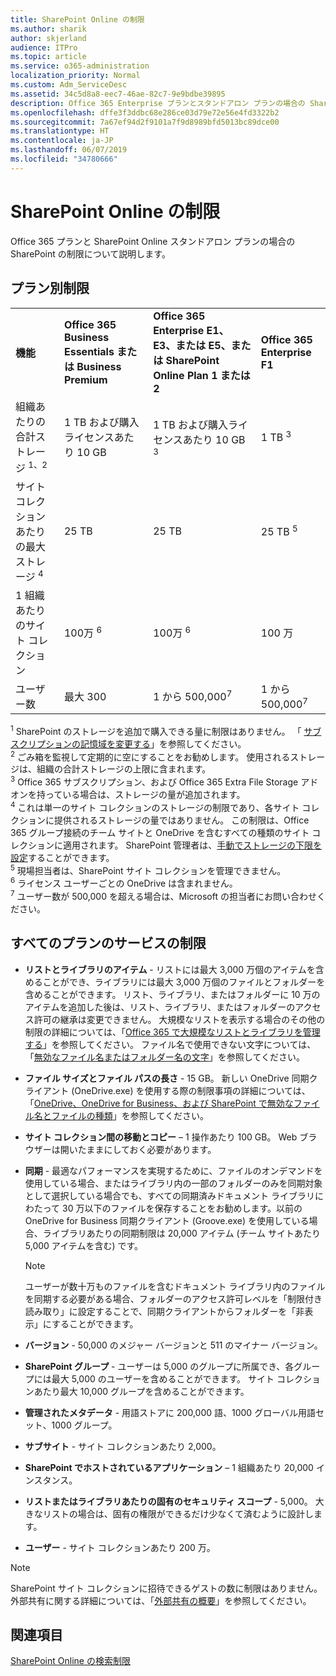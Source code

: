 ```yaml
---
title: SharePoint Online の制限
ms.author: sharik
author: skjerland
audience: ITPro
ms.topic: article
ms.service: o365-administration
localization_priority: Normal
ms.custom: Adm_ServiceDesc
ms.assetid: 34c5d8a8-eec7-46ae-82c7-9e9bdbe39895
description: Office 365 Enterprise プランとスタンドアロン プランの場合の SharePoint Online の制限について説明します。
ms.openlocfilehash: dffe3f3ddbc68e286ce03d79e72e56e4fd3322b2
ms.sourcegitcommit: 7a67ef94d2f9101a7f9d8989bfd5013bc89dce00
ms.translationtype: HT
ms.contentlocale: ja-JP
ms.lasthandoff: 06/07/2019
ms.locfileid: "34780666"
---
```

# <a name="sharepoint-online-limits"></a>SharePoint Online の制限 

Office 365 プランと SharePoint Online スタンドアロン プランの場合の SharePoint の制限について説明します。
  
## <a name="limits-by-plan"></a>プラン別制限 

|||||
|:-----|:-----|:-----|:-----|
|**機能** <br/> |**Office 365 Business Essentials または Business Premium** <br/> |**Office 365 Enterprise E1、E3、または E5、または SharePoint Online Plan 1 または 2** <br/> | **Office 365 Enterprise F1** <br/> |
|組織あたりの合計ストレージ <sup>1、2</sup> <br/> |1 TB および購入ライセンスあたり 10 GB  <br/> |1 TB および購入ライセンスあたり 10 GB <sup>3</sup> <br/> |1 TB <sup>3</sup> <br/> |
|サイト コレクションあたりの最大ストレージ <sup>4</sup><br/> |25 TB <br/> |25 TB <br/> |25 TB <sup>5</sup> <br/> |
|1 組織あたりのサイト コレクション  <br/> |100万 <sup>6</sup> <br/> |100万 <sup>6</sup> <br/> |100 万<br/> |
|ユーザー数  <br/> |最大 300  <br/> |1 から 500,000<sup>7</sup> <br/> |1 から 500,000<sup>7</sup> <br/> |
   
<sup>1</sup> SharePoint のストレージを追加で購入できる量に制限はありません。 「 [サブスクリプションの記憶域を変更する](https://docs.microsoft.com/office365/admin/subscriptions-and-billing/add-storage-space)」を参照してください。 
<br/><sup>2</sup> ごみ箱を監視して定期的に空にすることをお勧めします。 使用されるストレージは、組織の合計ストレージの上限に含まれます。 
<br/> <sup>3</sup> Office 365 サブスクリプション、および Office 365 Extra File Storage アドオンを持っている場合は、ストレージの量が追加されます。 
<br/> <sup>4</sup> これは単一のサイト コレクションのストレージの制限であり、各サイト コレクションに提供されるストレージの量ではありません。 この制限は、Office 365 グループ接続のチーム サイトと OneDrive を含むすべての種類のサイト コレクションに適用されます。 SharePoint 管理者は、[手動でストレージの下限を設定](https://docs.microsoft.com/sharepoint/manage-site-collection-storage-limits)することができます。 
<br/> <sup>5</sup> 現場担当者は、SharePoint サイト コレクションを管理できません。 
<br/> <sup>6</sup> ライセンス ユーザーごとの OneDrive は含まれません。 
<br/> <sup>7</sup> ユーザー数が 500,000 を超える場合は、Microsoft の担当者にお問い合わせください。 
  
## <a name="service-limits-for-all-plans"></a>すべてのプランのサービスの制限

- **リストとライブラリのアイテム** - リストには最大 3,000 万個のアイテムを含めることができ、ライブラリには最大 3,000 万個のファイルとフォルダーを含めることができます。 リスト、ライブラリ、またはフォルダーに 10 万のアイテムを追加した後は、リスト、ライブラリ、またはフォルダーのアクセス許可の継承は変更できません。 大規模なリストを表示する場合のその他の制限の詳細については、「[Office 365 で大規模なリストとライブラリを管理する](https://support.office.com/article/b4038448-ec0e-49b7-b853-679d3d8fb784)」を参照してください。 ファイル名で使用できない文字については、「[無効なファイル名またはフォルダー名の文字](https://support.office.com/article/64883a5d-228e-48f5-b3d2-eb39e07630fa)」を参照してください。

- **ファイル サイズとファイル パスの長さ** - 15 GB。 新しい OneDrive 同期クライアント (OneDrive.exe) を使用する際の制限事項の詳細については、「[OneDrive、OneDrive for Business、および SharePoint で無効なファイル名とファイルの種類](https://support.office.com/article/64883a5d-228e-48f5-b3d2-eb39e07630fa)」を参照してください。

- **サイト コレクション間の移動とコピー** – 1 操作あたり 100 GB。 Web ブラウザーは開いたままにしておく必要があります。

- **同期** - 最適なパフォーマンスを実現するために、ファイルのオンデマンドを使用している場合、またはライブラリ内の一部のフォルダーのみを同期対象として選択している場合でも、すべての同期済みドキュメント ライブラリにわたって 30 万以下のファイルを保存することをお勧めします。以前の OneDrive for Business 同期クライアント (Groove.exe) を使用している場合、ライブラリあたりの同期制限は 20,000 アイテム (チーム サイトあたり 5,000 アイテムを含む) です。

    > [!NOTE]
    > ユーザーが数十万ものファイルを含むドキュメント ライブラリ内のファイルを同期する必要がある場合、フォルダーのアクセス許可レベルを「制限付き読み取り」に設定することで、同期クライアントからフォルダーを「非表示」にすることができます。 

- **バージョン** - 50,000 のメジャー バージョンと 511 のマイナー バージョン。

- **SharePoint グループ** - ユーザーは 5,000 のグループに所属でき、各グループには最大 5,000 のユーザーを含めることができます。 サイト コレクションあたり最大 10,000 グループを含めることができます。

- **管理されたメタデータ** - 用語ストアに 200,000 語、1000 グローバル用語セット、1000 グループ。

- **サブサイト** - サイト コレクションあたり 2,000。

- **SharePoint でホストされているアプリケーション** – 1 組織あたり 20,000 インスタンス。

- **リストまたはライブラリあたりの固有のセキュリティ スコープ** - 5,000。 大きなリストの場合は、固有の権限ができるだけ少なくて済むように設計します。

- **ユーザー** - サイト コレクションあたり 200 万。

> [!NOTE]
> SharePoint サイト コレクションに招待できるゲストの数に制限はありません。 外部共有に関する詳細については、「[外部共有の概要](https://docs.microsoft.com/sharepoint/external-sharing-overview)」を参照してください。

## <a name="see-also"></a>関連項目

[SharePoint Online の検索制限](https://docs.microsoft.com/sharepoint/search-limits)
